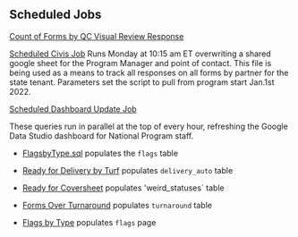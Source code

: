 Scheduled Jobs
--
[Count of Forms by QC Visual Review Response](https://github.com/bigkidsonly/SampleQueries/blob/main/QCAnalysis/CountFormsbyQCResponse.sql)

[Scheduled Civis Job](https://platform.civisanalytics.com/spa/#/scripts/sql/150897467)
Runs Monday at 10:15 am ET overwriting a shared google sheet for the Program Manager and point of contact. This file
is being used as a means to track all responses on all forms by partner for the state tenant. Parameters set the script to pull from program start Jan.1st 2022.


[Scheduled Dashboard Update Job](https://platform.civisanalytics.com/users/sign_in/#/exports/154571384)

These queries run in parallel at the top of every hour, refreshing the Google Data Studio dashboard for National Program staff.

- [FlagsbyType.sql](https://github.com/bigkidsonly/SampleQueries/blob/main/QCAnalysis/FlagsbyType.sql) populates the `flags` table

- [Ready for Delivery by Turf](https://github.com/bigkidsonly/SampleQueries/blob/main/QCAnalysis/ReadyforDeliverybyTurf.sql) populates `delivery_auto` table

- [Ready for Coversheet](https://github.com/bigkidsonly/SampleQueries/blob/main/QCAnalysis/ReadyforCoversheet.sql) populates 'weird_statuses` table

- [Forms Over Turnaround](https://github.com/bigkidsonly/SampleQueries/blob/main/QCAnalysis/FormsOverTurnaround.sql) populates `turnaround` table

- [Flags by Type](https://github.com/bigkidsonly/SampleQueries/blob/main/QCAnalysis/FlagsbyType.sql) populates `flags` page
